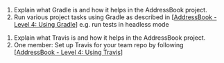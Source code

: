 <panel type="info" header="`W7.8a` Can explain integration :star::star::star:" expanded no-close>
  <include src="../../book/integration/introduction/what/full.md" boilerplate />
<!-- TODO: add evidence -->
</panel>

<!-- ==================================================================================================== -->

<panel type="info" header="`W7.8b` Can explain build automation tools :star::star::star:" expanded no-close>
  <include src="../../book/integration/buildAutomation/what/full.md" boilerplate />
  <panel header="{{glyphicon_folder_close}} Evidence" expanded>

1. Explain what Gradle is and how it helps in the AddressBook project.
2. Run various project tasks using Gradle as described in [[AddressBook - Level 4: Using Gradle](https://nus-cs2103-ay1718s2.github.io/addressbook-level4/UsingGradle.html)] e.g. run tests in headless mode

  </panel>
</panel>

<!-- ==================================================================================================== -->

<panel type="info" header="`W7.8c` Can explain continuous integration and continuous deployment :star::star::star:" expanded no-close>
  <include src="../../book/integration/buildAutomation/continuousIntegrationDeployment/full.md" boilerplate />
  <panel header="{{glyphicon_folder_close}} Evidence" expanded>

1. Explain what Travis is and how it helps in the AddressBook project.
2. One member: Set up Travis for your team repo by following [[AddressBook - Level 4: Using Travis](https://nus-cs2103-ay1718s2.github.io/addressbook-level4/UsingTravis.html)]

  </panel>
</panel>
